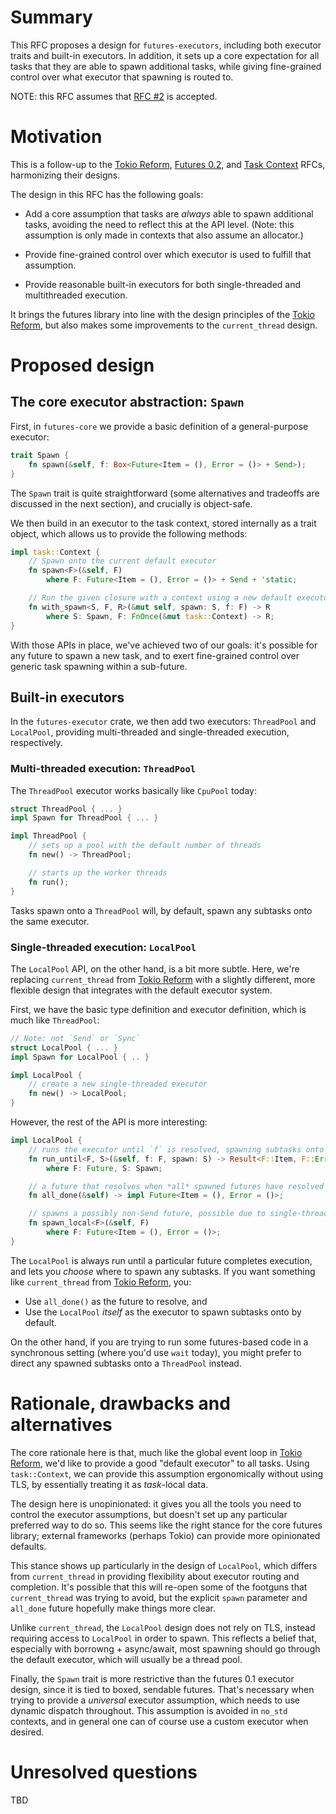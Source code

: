 # Summary
[summary]: #summary

This RFC proposes a design for `futures-executors`, including both executor
traits and built-in executors. In addition, it sets up a core expectation for all
tasks that they are able to spawn additional tasks, while giving fine-grained
control over what executor that spawning is routed to.

NOTE: this RFC assumes that [RFC #2] is accepted.

[RFC #2]: https://github.com/rust-lang-nursery/futures-rfcs/pull/2

# Motivation
[motivation]: #motivation

This is a follow-up to the [Tokio Reform], [Futures 0.2], and [Task Context]
RFCs, harmonizing their designs.

[Tokio Reform]: https://github.com/tokio-rs/tokio-rfcs/pull/3
[Futures 0.2]: https://github.com/rust-lang-nursery/futures-rfcs/pull/1
[Task Context]: https://github.com/rust-lang-nursery/futures-rfcs/pull/2

The design in this RFC has the following goals:

- Add a core assumption that tasks are *always* able to spawn additional tasks,
  avoiding the need to reflect this at the API level. (Note: this assumption is
  only made in contexts that also assume an allocator.)

- Provide fine-grained control over which executor is used to fulfill that assumption.

- Provide reasonable built-in executors for both single-threaded and
  multithreaded execution.

It brings the futures library into line with the design principles of the [Tokio
Reform], but also makes some improvements to the `current_thread` design.

# Proposed design

## The core executor abstraction: `Spawn`

First, in `futures-core` we provide a basic definition of a general-purpose
executor:

```rust
trait Spawn {
    fn spawn(&self, f: Box<Future<Item = (), Error = ()> + Send>);
}
```

The `Spawn` trait is quite straightforward (some alternatives and tradeoffs are
discussed in the next section), and crucially is object-safe.

We then build in an executor to the task context, stored internally as a trait
object, which allows us to provide the following methods:

```rust
impl task::Context {
    // Spawn onto the current default executor
    fn spawn<F>(&self, F)
        where F: Future<Item = (), Error = ()> + Send + 'static;

    // Run the given closure with a context using a new default executor
    fn with_spawn<S, F, R>(&mut self, spawn: S, f: F) -> R
        where S: Spawn, F: FnOnce(&mut task::Context) -> R;
}
```

With those APIs in place, we've achieved two of our goals: it's possible for any
future to spawn a new task, and to exert fine-grained control over generic task
spawning within a sub-future.

## Built-in executors

In the `futures-executor` crate, we then add two executors: `ThreadPool` and
`LocalPool`, providing multi-threaded and single-threaded execution,
respectively.

### Multi-threaded execution: `ThreadPool`

The `ThreadPool` executor works basically like `CpuPool` today:

```rust
struct ThreadPool { ... }
impl Spawn for ThreadPool { ... }

impl ThreadPool {
    // sets up a pool with the default number of threads
    fn new() -> ThreadPool;

    // starts up the worker threads
    fn run();
}
```

Tasks spawn onto a `ThreadPool` will, by default, spawn any subtasks onto the
same executor.

### Single-threaded execution: `LocalPool`

The `LocalPool` API, on the other hand, is a bit more subtle. Here, we're
replacing `current_thread` from [Tokio Reform] with a slightly different, more
flexible design that integrates with the default executor system.

First, we have the basic type definition and executor definition, which is much
like `ThreadPool`:

```rust
// Note: not `Send` or `Sync`
struct LocalPool { ... }
impl Spawn for LocalPool { .. }

impl LocalPool {
    // create a new single-threaded executor
    fn new() -> LocalPool;
}
```

However, the rest of the API is more interesting:

```rust
impl LocalPool {
    // runs the executor until `f` is resolved, spawning subtasks onto `spawn`
    fn run_until<F, S>(&self, f: F, spawn: S) -> Result<F::Item, F::Error>
        where F: Future, S: Spawn;

    // a future that resolves when *all* spawned futures have resolved
    fn all_done(&self) -> impl Future<Item = (), Error = ()>;

    // spawns a possibly non-Send future, possible due to single-threaded execution.
    fn spawn_local<F>(&self, F)
        where F: Future<Item = (), Error = ()>;
}
```

The `LocalPool` is always run until a particular future completes execution, and
lets you *choose* where to spawn any subtasks. If you want something like
`current_thread` from [Tokio Reform], you:

- Use `all_done()` as the future to resolve, and
- Use the `LocalPool` *itself* as the executor to spawn subtasks onto by default.

On the other hand, if you are trying to run some futures-based code in a
synchronous setting (where you'd use `wait` today), you might prefer to direct
any spawned subtasks onto a `ThreadPool` instead.

# Rationale, drawbacks and alternatives
[alternatives]: #alternatives

The core rationale here is that, much like the global event loop in [Tokio
Reform], we'd like to provide a good "default executor" to all tasks. Using
`task::Context`, we can provide this assumption ergonomically without using TLS,
by essentially treating it as *task*-local data.

The design here is unopinionated: it gives you all the tools you need to control
the executor assumptions, but doesn't set up any particular preferred way to do
so. This seems like the right stance for the core futures library; external
frameworks (perhaps Tokio) can provide more opinionated defaults.

This stance shows up particularly in the design of `LocalPool`, which differs
from `current_thread` in providing flexibility about executor routing and
completion. It's possible that this will re-open some of the footguns that
`current_thread` was trying to avoid, but the explicit `spawn` parameter and
`all_done` future hopefully make things more clear.

Unlike `current_thread`, the `LocalPool` design does not rely on TLS, instead
requiring access to `LocalPool` in order to spawn. This reflects a belief that,
especially with borrowng + async/await, most spawning should go through the
default executor, which will usually be a thread pool.

Finally, the `Spawn` trait is more restrictive than the futures 0.1 executor
design, since it is tied to boxed, sendable futures. That's necessary when
trying to provide a *universal* executor assumption, which needs to use dynamic
dispatch throughout. This assumption is avoided in `no_std` contexts, and in
general one can of course use a custom executor when desired.

# Unresolved questions
[unresolved]: #unresolved-questions

TBD
